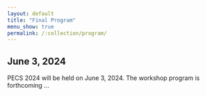 ```yaml
---
layout: default
title: "Final Program"
menu_show: true
permalink: /:collection/program/
---
```





## June 3, 2024

PECS 2024 will be held on June 3, 2024. The workshop program is forthcoming ...


